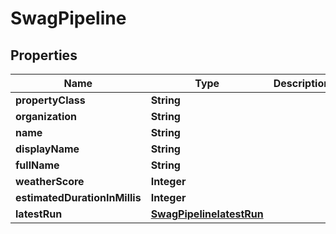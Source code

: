 
# SwagPipeline

## Properties
Name | Type | Description | Notes
------------ | ------------- | ------------- | -------------
**propertyClass** | **String** |  |  [optional]
**organization** | **String** |  |  [optional]
**name** | **String** |  |  [optional]
**displayName** | **String** |  |  [optional]
**fullName** | **String** |  |  [optional]
**weatherScore** | **Integer** |  |  [optional]
**estimatedDurationInMillis** | **Integer** |  |  [optional]
**latestRun** | [**SwagPipelinelatestRun**](SwagPipelinelatestRun.md) |  |  [optional]



